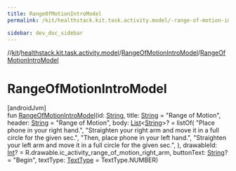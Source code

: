 ```yaml
---
title: RangeOfMotionIntroModel
permalink: /kit/healthstack.kit.task.activity.model/-range-of-motion-intro-model/-range-of-motion-intro-model.html

sidebar: dev_doc_sidebar
---
```

//[kit](../../../index.html)/[healthstack.kit.task.activity.model](../index.html)/[RangeOfMotionIntroModel](index.html)/[RangeOfMotionIntroModel](-range-of-motion-intro-model.html)



# RangeOfMotionIntroModel



[androidJvm]\
fun [RangeOfMotionIntroModel](-range-of-motion-intro-model.html)(id: [String](https://kotlinlang.org/api/latest/jvm/stdlib/kotlin/-string/index.html), title: [String](https://kotlinlang.org/api/latest/jvm/stdlib/kotlin/-string/index.html) = &quot;Range of Motion&quot;, header: [String](https://kotlinlang.org/api/latest/jvm/stdlib/kotlin/-string/index.html) = &quot;Range of Motion&quot;, body: [List](https://kotlinlang.org/api/latest/jvm/stdlib/kotlin.collections/-list/index.html)&lt;[String](https://kotlinlang.org/api/latest/jvm/stdlib/kotlin/-string/index.html)&gt;? = listOf(
        &quot;Place phone in your right hand.&quot;,
        &quot;Straighten your right arm and move it in a full circle for the given sec.&quot;,
        &quot;Then, place phone in your left hand.&quot;,
        &quot;Straighten your left arm and move it in a full circle for the given sec.&quot;,
    ), drawableId: [Int](https://kotlinlang.org/api/latest/jvm/stdlib/kotlin/-int/index.html)? = R.drawable.ic_activity_range_of_motion_right_arm, buttonText: [String](https://kotlinlang.org/api/latest/jvm/stdlib/kotlin/-string/index.html)? = &quot;Begin&quot;, textType: [TextType](../../healthstack.kit.ui/-text-type/index.html) = TextType.NUMBER)




